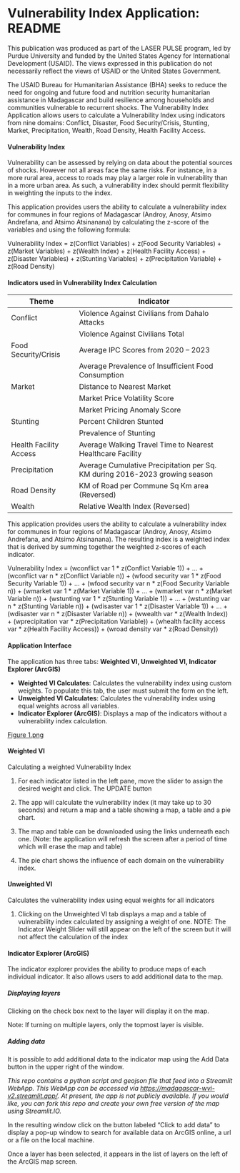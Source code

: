 # Vulnerability Index Application: README
This publication was produced as part of the LASER PULSE program, led by Purdue University and funded by the United States Agency for International Development (USAID). The views expressed in this publication do not necessarily reflect the views of USAID or the United States Government.

The USAID Bureau for Humanitarian Assistance (BHA) seeks to reduce the need for ongoing and future food and nutrition security humanitarian assistance in Madagascar and build resilience among households and communities vulnerable to recurrent shocks. The Vulnerability Index Application allows users to calculate a Vulnerability Index using indicators from nine domains: Conflict, Disaster, Food Security/Crisis, Stunting, Market, Precipitation, Wealth, Road Density, Health Facility Access.

#### Vulnerability Index
Vulnerability can be assessed by relying on data about the potential sources of shocks. However not all areas face the same risks. For instance, in a more rural area, access to roads may play a larger role in vulnerability than in a more urban area. As such, a vulnerability index should permit flexibility in weighting the inputs to the index. 

This application provides users the ability to calculate a vulnerability index for communes in four regions of Madagascar (Androy, Anosy, Atsimo Andrefana, and Atsimo Atsinanana) by calculating the z-score of the variables and using the following formula: 

Vulnerability Index = z(Conflict Variables) + z(Food Security Variables) + z(Market Variables) + z(Wealth Index) + z(Health Facility Access) + z(Disaster Variables) + z(Stunting Variables) + z(Precipitation Variable) + z(Road Density)

#### Indicators used in Vulnerability Index Calculation
| Theme                  | Indicator                                                  |
| ---------------------- | ---------------------------------------------------------- |
| Conflict               | Violence Against Civilians from Dahalo Attacks               |
|                        | Violence Against Civilians Total                            |
| Food Security/Crisis   | Average IPC Scores from 2020 – 2023                          |
|                        | Average Prevalence of Insufficient Food Consumption         |
| Market                 | Distance to Nearest Market                                  |
|                        | Market Price Volatility Score                               |
|                        | Market Pricing Anomaly Score                                |
| Stunting               | Percent Children Stunted                                    |
|                        | Prevalence of Stunting                                       |
| Health Facility Access | Average Walking Travel Time to Nearest Healthcare Facility  |
| Precipitation          | Average Cumulative Precipitation per Sq. KM during 2016-2023 growing season |
| Road Density           | KM of Road per Commune Sq Km area (Reversed)                |
| Wealth                 | Relative Wealth Index (Reversed)                            |

This application provides users the ability to calculate a vulnerability index for communes in four regions of Madagascar (Androy, Anosy, Atsimo Andrefana, and Atsimo Atsinanana). The resulting index is a weighted index that is derived by summing together the weighted z-scores of each indicator.

Vulnerability Index = 
    (wconflict var 1 * z(Conflict Variable 1)) + … + (wconflict var n * z(Conflict Variable n))
    + (wfood security var 1 * z(Food Security Variable 1)) + … + (wfood security var n * z(Food Security Variable n))
    + (wmarket var 1 * z(Market Variable 1)) + … + (wmarket var n * z(Market Variable n))
    + (wstunting var 1 * z(Stunting Variable 1)) + … + (wstunting var n * z(Stunting Variable n))
    + (wdisaster var 1 * z(Disaster Variable 1)) + … + (wdisaster var n * z(Disaster Variable n))
    + (wwealth var * z(Wealth Index))
    + (wprecipitation var * z(Precipitation Variable))
    + (whealth facility access var * z(Health Facility Access))
    + (wroad density var * z(Road Density))

#### Application Interface

The application has three tabs: **Weighted VI, Unweighted VI, Indicator Explorer (ArcGIS)**

- **Weighted VI Calculates**: Calculates the vulnerability index using custom weights. To populate this tab, the user must submit the form on the left.
- **Unweighted VI Calculates**: Calculates the vulnerability index using equal weights across all variables.
- **Indicator Explorer (ArcGIS)**: Displays a map of the indicators without a vulnerability index calculation.

[Figure 1.png](https://github.com/GSinger-Abt/streamlit_abt/blob/main/Figure%201.png)

#### Weighted VI
Calculating a weighted Vulnerability Index
1)	For each indicator listed in the left pane, move the slider to assign the desired weight and click. The UPDATE button
2)	The app will calculate the vulnerability index (it may take up to 30 seconds) and return a map and a table showing a map, a table and a pie chart.

3)	The map and table can be downloaded using the links underneath each one. (Note: the application will refresh the screen after a period of time which will erase the map and table)

4)	The pie chart shows the influence of each domain on the vulnerability index. 

#### Unweighted VI
Calculates the vulnerability index using equal weights for all indicators
1)	Clicking on the Unweighted VI tab displays a map and a table of vulnerability index calculated by assigning a weight of one.
NOTE: The Indicator Weight Slider will still appear on the left of the screen but it will not affect the calculation of the index

 

#### Indicator Explorer (ArcGIS)
The indicator explorer provides the ability to produce maps of each individual indicator. It also allows users to add additional data to the map.

##### Displaying layers
Clicking on the check box next to the layer will display it on the map.

 
Note: If turning on multiple layers, only the topmost layer is visible.


##### Adding data 
It is possible to add additional data to the indicator map using the Add Data button   in the upper right of the window.


*This repo contains a python script and geojson file that feed into a Streamlit WebApp. This WebApp can be accessed via https://madagascar-wvi-v2.streamlit.app/. At present, the app is not publicly available. If you would like, you can fork this repo and create your own free version of the map using Streamlit.IO.*
 

In the resulting window click on the button labeled “Click to add data” to display a pop-up window to search for available data on ArcGIS online, a url or a file on the local machine.

Once a layer has been selected, it appears in the list of layers on the left of the ArcGIS map screen.

